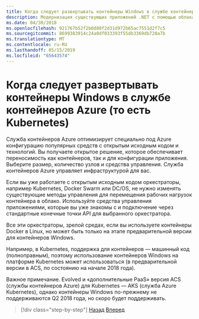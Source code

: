 ```yaml
---
title: Когда следует развертывать контейнеры Windows в службе контейнеров Azure (то есть Kubernetes)
description: Модернизация существующих приложений .NET с помощью облака Azure и Windows контейнерах | Когда следует развертывать контейнеры Windows в службе контейнеров Azure (то есть Kubernetes)
ms.date: 04/30/2018
ms.openlocfilehash: 921767b52f2b0d80f2d31d972b65ac7551d2f7c5
ms.sourcegitcommit: 8699383914c24a0df033393f55db3369db728a7b
ms.translationtype: MT
ms.contentlocale: ru-RU
ms.lasthandoff: 05/15/2019
ms.locfileid: "65643574"
---
```

# <a name="when-to-deploy-windows-containers-to-azure-container-service-that-is-kubernetes"></a>Когда следует развертывать контейнеры Windows в службе контейнеров Azure (то есть Kubernetes)

Служба контейнеров Azure оптимизирует специально под Azure конфигурацию популярных средств с открытым исходным кодом и технологий. Вы получаете открытое решение, которое обеспечивает переносимость как контейнеров, так и для конфигурации приложения. Выберите размер, количество узлов и средства управления. Служба контейнеров Azure управляет инфраструктурой для вас.

Если вы уже работаете с открытым исходным кодом оркестраторы, например Kubernetes, Docker Swarm или DC/OS, не нужно изменять существующие методы управления для перемещения рабочих нагрузок контейнера в облако. Используйте средства управления приложениями, которые вы уже знакомы с и подключение через стандартные конечные точки API для выбранного оркестратора.

Все эти оркестраторы, зрелой средах, если вы используете контейнеры Docker в Linux, но может быть только на этапе предварительной версии для контейнеров Windows.

Например, в Kubernetes, поддержка для контейнеров — машинный код (полноправным), поэтому использование контейнеров Windows на платформе Kubernetes может использоваться (в предварительной версии в ACS, по состоянию на начале 2018 года).

Важное примечание. Evolved и «дополнительные PaaS» версия ACS (службы контейнеров Azure) для Kubernetes — AKS (служба Azure Kubernetes), однако контейнеры Windows по-прежнему не поддерживаются Q2 2018 года, но скоро будет поддерживать.

>[!div class="step-by-step"]
>[Назад](when-to-deploy-windows-containers-to-service-fabric.md)
>[Вперед](choosing-azure-compute-options-for-container-based-applications.md)
